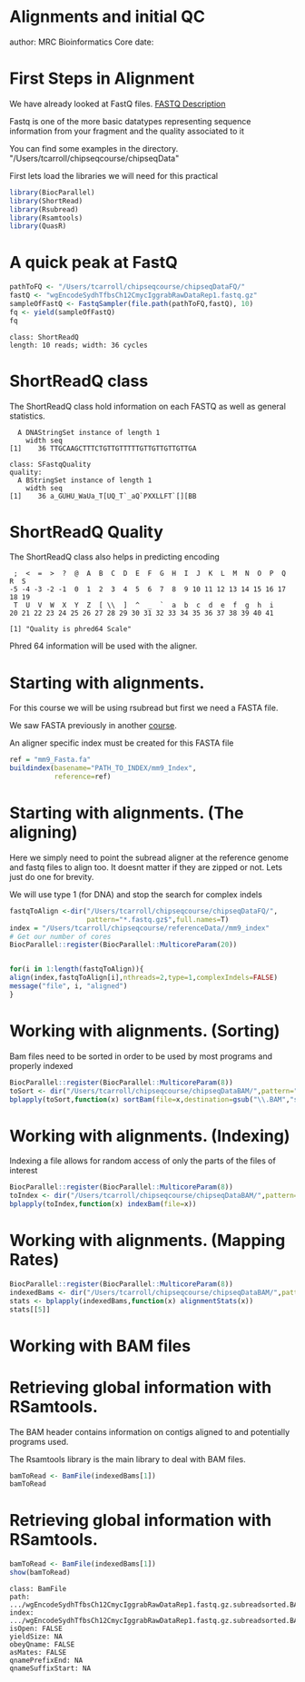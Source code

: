 Alignments and initial QC
========================================================
author: MRC Bioinformatics Core
date: 

First Steps in Alignment
========================================================

We have already looked at FastQ files. [FASTQ Description](http://mrccsc.github.io/genomicFormats.html#/8)

Fastq is one of the more basic datatypes representing sequence information from your fragment and the quality associated to it

You can find some examples in the directory.
"/Users/tcarroll/chipseqcourse/chipseqData"

First lets load the libraries we will need for this practical


```r
library(BiocParallel)
library(ShortRead)
library(Rsubread)
library(Rsamtools)
library(QuasR)
```



A quick peak at FastQ
========================================================


```r
pathToFQ <- "/Users/tcarroll/chipseqcourse/chipseqDataFQ/"
fastQ <- "wgEncodeSydhTfbsCh12CmycIggrabRawDataRep1.fastq.gz"
sampleOfFastQ <- FastqSampler(file.path(pathToFQ,fastQ), 10)
fq <- yield(sampleOfFastQ)
fq
```

```
class: ShortReadQ
length: 10 reads; width: 36 cycles
```

ShortReadQ class
========================================================
The ShortReadQ class hold information on each FASTQ as well as general statistics.


```
  A DNAStringSet instance of length 1
    width seq
[1]    36 TTGCAAGCTTTCTGTTGTTTTTGTTGTTGTTGTTGA
```

```
class: SFastqQuality
quality:
  A BStringSet instance of length 1
    width seq
[1]    36 a_GUHU_WaUa_T[UQ_T`_aQ`PXXLLFT`[][BB
```


ShortReadQ Quality
========================================================
The ShortReadQ class also helps in predicting encoding


```
 ;  <  =  >  ?  @  A  B  C  D  E  F  G  H  I  J  K  L  M  N  O  P  Q  R  S 
-5 -4 -3 -2 -1  0  1  2  3  4  5  6  7  8  9 10 11 12 13 14 15 16 17 18 19 
 T  U  V  W  X  Y  Z  [ \\  ]  ^  _  `  a  b  c  d  e  f  g  h  i 
20 21 22 23 24 25 26 27 28 29 30 31 32 33 34 35 36 37 38 39 40 41 
```

```
[1] "Quality is phred64 Scale"
```
Phred 64 information will be used with the aligner.

Starting with alignments.
=========================================================

For this course we will be using rsubread but first we need a FASTA file.

We saw FASTA previously in another [course](http://mrccsc.github.io/genomicFormats.html#/6).

An aligner specific index must be created for this FASTA file

```r
ref = "mm9_Fasta.fa"
buildindex(basename="PATH_TO_INDEX/mm9_Index",
           reference=ref)
```

Starting with alignments. (The aligning)
=========================================================

Here we simply need to point the subread aligner at the reference genome and fastq files to align too. It doesnt matter if they are zipped or not.
Lets just do one for brevity.

We will use type 1 (for DNA) and stop the search for complex indels

```r
fastqToAlign <-dir("/Users/tcarroll/chipseqcourse/chipseqDataFQ/",
                   pattern="*.fastq.gz$",full.names=T)
index = "/Users/tcarroll/chipseqcourse/referenceData//mm9_index"
# Get our number of cores
BiocParallel::register(BiocParallel::MulticoreParam(20))


for(i in 1:length(fastqToAlign)){
align(index,fastqToAlign[i],nthreads=2,type=1,complexIndels=FALSE)
message("file", i, "aligned")
}  
```
Working with alignments. (Sorting)
=========================================================

Bam files need to be sorted in order to be used by most programs and properly indexed

```r
BiocParallel::register(BiocParallel::MulticoreParam(8))
toSort <- dir("/Users/tcarroll/chipseqcourse/chipseqDataBAM/",pattern="*.BAM$",full.names=T)
bplapply(toSort,function(x) sortBam(file=x,destination=gsub("\\.BAM","sorted\\.BAM",x),maxMemory=1024))
```



Working with alignments. (Indexing)
=========================================================

Indexing a file allows for random access of only the parts of the files of interest

```r
BiocParallel::register(BiocParallel::MulticoreParam(8))
toIndex <- dir("/Users/tcarroll/chipseqcourse/chipseqDataBAM/",pattern="*subreadsorted\\.BAM\\.bam$",full.names=T)
bplapply(toIndex,function(x) indexBam(file=x))
```


Working with alignments. (Mapping Rates)
=========================================================

```r
BiocParallel::register(BiocParallel::MulticoreParam(8))
indexedBams <- dir("/Users/tcarroll/chipseqcourse/chipseqDataBAM/",pattern="*subreadsorted\\.BAM\\.bam$",full.names=T)
stats <- bplapply(indexedBams,function(x) alignmentStats(x))
stats[[5]]
```


Working with BAM files
========================



Retrieving global information with RSamtools.
===========================
The BAM header contains information on contigs aligned to and potentially programs used.

The Rsamtools library is the main library to deal with BAM files.


```r
bamToRead <- BamFile(indexedBams[1])
bamToRead
```

Retrieving global information with RSamtools.
===========================



```r
bamToRead <- BamFile(indexedBams[1])
show(bamToRead)
```

```
class: BamFile 
path: .../wgEncodeSydhTfbsCh12CmycIggrabRawDataRep1.fastq.gz.subreadsorted.BAM.bam
index: .../wgEncodeSydhTfbsCh12CmycIggrabRawDataRep1.fastq.gz.subreadsorted.BAM.bam.bai
isOpen: FALSE 
yieldSize: NA 
obeyQname: FALSE 
asMates: FALSE 
qnamePrefixEnd: NA 
qnameSuffixStart: NA 
```






